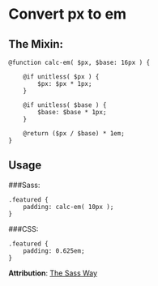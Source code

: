# Convert px to em

## The Mixin:

	@function calc-em( $px, $base: 16px ) {
	
		@if unitless( $px ) {
			$px: $px * 1px;
		}
	
		@if unitless( $base ) {
			$base: $base * 1px;
		}

		@return ($px / $base) * 1em;
	}

## Usage

###Sass:

	.featured {
		padding: calc-em( 10px );
	}

###CSS:

	.featured {
		padding: 0.625em;
	}

**Attribution**: [The Sass Way](http://thesassway.com/intermediate/responsive-web-design-part-1)
